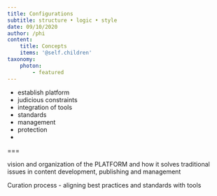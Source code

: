 ```yaml
---
title: Configurations 
subtitle: structure • logic • style
date: 09/10/2020
author: /phi
content:
    title: Concepts
    items: '@self.children'
taxonomy:
    photon: 
        - featured
---
```


- establish platform
- judicious constraints
- integration of tools
- standards
- management
- protection
-
===


vision and organization of the PLATFORM and how it solves traditional issues in content development, publishing and management

Curation process - aligning best practices and standards with tools
